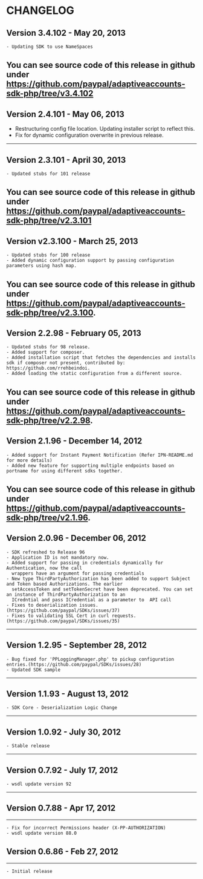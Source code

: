 # CHANGELOG

## Version 3.4.102 - May 20, 2013

    - Updating SDK to use NameSpaces

You can see source code of this release in github under https://github.com/paypal/adaptiveaccounts-sdk-php/tree/v3.4.102
--------------------------------------------------------------------------------------------------   

## Version 2.4.101 - May 06, 2013

   - Restructuring config file location. Updating installer script to reflect this.  
   - Fix for dynamic configuration overwrite in previous release.
--------------------------------------------------------------------------------------------------   

## Version 2.3.101 - April 30, 2013

	- Updated stubs for 101 release

You can see source code of this release in github under https://github.com/paypal/adaptiveaccounts-sdk-php/tree/v2.3.101
--------------------------------------------------------------------------------------------------

## Version v2.3.100 - March 25, 2013
 
	- Updated stubs for 100 release
	- Added dynamic configuration support by passing configuration parameters using hash map.
	
You can see source code of this release in github under https://github.com/paypal/adaptiveaccounts-sdk-php/tree/v2.3.100.
--------------------------------------------------------------------------------------------------

## Version 2.2.98 - February 05, 2013
 
	- Updated stubs for 98 release.
	- Added support for composer.
    - Added installation script that fetches the dependencies and installs sdk if composer not present, contributed by: https://github.com/rrehbeindoi.
    - Added loading the static configuration from a different source.
	
You can see source code of this release in github under https://github.com/paypal/adaptiveaccounts-sdk-php/tree/v2.2.98.
--------------------------------------------------------------------------------------------------

## Version 2.1.96 - December 14, 2012
 
	- Added support for Instant Payment Notification (Refer IPN-README.md for more details)
	- Added new feature for supporting multiple endpoints based on portname for using different sdks together.
	
You can see source code of this release in github under https://github.com/paypal/adaptiveaccounts-sdk-php/tree/v2.1.96.
--------------------------------------------------------------------------------------------------

## Version 2.0.96 - December 06, 2012
 
	- SDK refreshed to Release 96
	- Application ID is not mandatory now.
    - Added support for passing in credentials dynamically for Authentication, now the call 
      wrappers have an argument for passing credentials
    - New type ThirdPartyAuthorization has been added to support Subject and Token based Authorizations. The earlier
      setAccessToken and setTokenSecret have been deprecated. You can set an instance of ThirdPartyAuthorization to an 
      ICredntial and pass ICredential as a parameter to  API call
	- Fixes to deserialization issues.(https://github.com/paypal/SDKs/issues/37) 
	- Fixes to validating SSL Cert in curl requests.(https://github.com/paypal/SDKs/issues/35) 
------------------------------------------------------------------------------------------------------------------------


## Version 1.2.95 - September 28, 2012
 
	- Bug fixed for 'PPLoggingManager.php' to pickup configuration entries.(https://github.com/paypal/SDKs/issues/28)
	- Updated SDK sample
	
--------------------------------------------------------------------------------------------------


## Version 1.1.93 - August 13, 2012
 
	- SDK Core - Deserialization Logic Change
--------------------------------------------------------------------------------------------------


## Version 1.0.92 - July 30, 2012
 
	- Stable release
-------------------------------------------------------------------------------------------------
## Version 0.7.92 - July 17, 2012 

    - wsdl update version 92
------------------------------------------

## Version 0.7.88 - Apr 17, 2012
----------------------------------------
	- Fix for incorrect Permissions header (X-PP-AUTHORIZATION)
	- wsdl update version 88.0
	
## Version 0.6.86 - Feb 27, 2012
----------------------------------------
	- Initial release